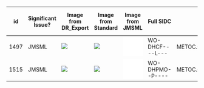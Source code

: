 |id|Significant Issue?|Image from DR_Export|Image from Standard|Image from JMSML|Full SIDC|Hierarchy Code|Name|Geometry|Appendix|Notes / Issue Description / Details|
|---|---|---|---|---|---|---|---|---|---|---|
|1497|JMSML|![](./images/WO-DHCF----L---.png)|![](./images-std/0.wo-dhcf----l---.png)|![](./images-jmsml/WO-DHCF----L---.png)|WO-DHCF----L---|METOC.OCA.HYDGRY.CSTHYD.FSH1.FSH2|Foreshore|LINE|C||
|1515|JMSML|![](./images/WO-DHPMO--P----.png)|![](./images-std/0.wo-dhpmo--p----.png)|![](./images-jmsml/WO-DHPMO--P----.png)|WO-DHPMO--P----|METOC.OCA.HYDGRY.PRTHBR.FAC.OSLF1|Offshore Loading Facility|POINT|C||
